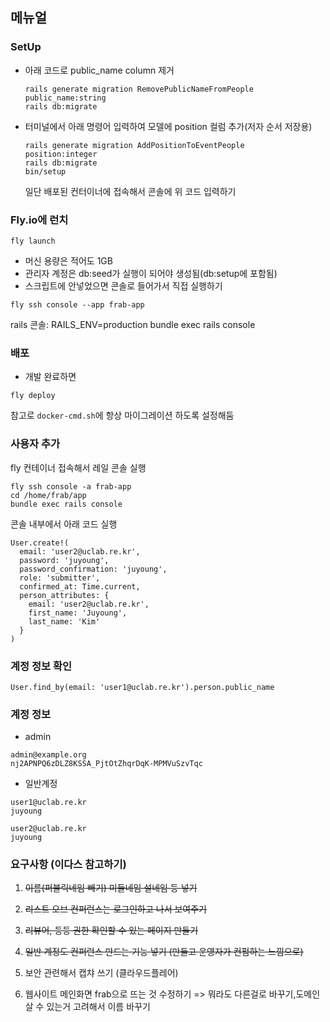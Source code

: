 ## 메뉴얼

### SetUp

- 아래 코드로 public_name column 제거
  ```
  rails generate migration RemovePublicNameFromPeople public_name:string
  rails db:migrate
  ```

- 터미널에서 아래 명령어 입력하여 모델에 position 컬럼 추가(저자 순서 저장용)

  ```
  rails generate migration AddPositionToEventPeople
  position:integer
  rails db:migrate
  bin/setup
  ```

  일단 배포된 컨터이너에 접속해서 콘솔에 위 코드 입력하기

### Fly.io에 런치

```
fly launch
```

- 머신 용량은 적어도 1GB
- 관리자 계정은 db:seed가 실행이 되어야 생성됨(db:setup에 포함됨)
- 스크립트에 안넣었으면 콘솔로 들어가서 직접 실행하기

```
fly ssh console --app frab-app
```

rails 콘솔:  RAILS_ENV=production bundle exec rails console

### 배포

- 개발 완료하면

```
fly deploy
```

참고로 `docker-cmd.sh`에 항상 마이그레이션 하도록 설정해둠


### 사용자 추가

fly 컨테이너 접속해서 레일 콘솔 실행
```
fly ssh console -a frab-app
cd /home/frab/app
bundle exec rails console
```

콘솔 내부에서 아래 코드 실행
```
User.create!(
  email: 'user2@uclab.re.kr',
  password: 'juyoung',
  password_confirmation: 'juyoung',
  role: 'submitter',
  confirmed_at: Time.current,
  person_attributes: {
    email: 'user2@uclab.re.kr',
    first_name: 'Juyoung',
    last_name: 'Kim'
  }
)
```
### 계정 정보 확인
```User.find_by(email: 'user1@uclab.re.kr').person.public_name```



### 계정 정보

- admin

```
admin@example.org
nj2APNPQ6zDLZ8KSSA_PjtOtZhqrDqK-MPMVuSzvTqc
```

- 일반계정

```
user1@uclab.re.kr
juyoung
```

```
user2@uclab.re.kr
juyoung
```

### 요구사항 (이다스 참고하기)
1. ~~이름(퍼블릭네임 빼기) 미들네임 설네임 등 넣기~~

2. ~~리스트 오브 컨퍼런스는 로그인하고 나서 보여주기~~

3. ~~리뷰어, 등등 권한 확인할 수 있는 페이지 만들기~~

4. ~~일반 계정도 컨퍼런스 만드는 기능 넣기 (만들고 운영자가 컨펌하는 느낌으로)~~

5. 보안 관련해서 캡챠 쓰기 (클라우드플레어)

6. 웹사이트 메인화면 frab으로 뜨는 것 수정하기 => 뭐라도 다른걸로 바꾸기,도메인 살 수 있는거 고려해서 이름 바꾸기